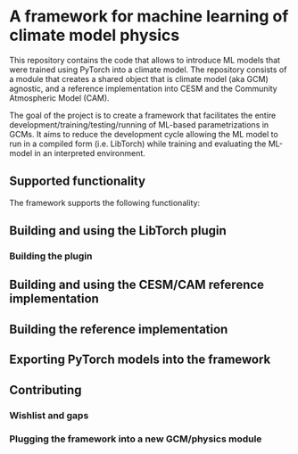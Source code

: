# A framework for machine learning of climate model physics
This repository contains the code that allows to introduce ML models that were trained using PyTorch
into a climate model. The repository consists of a module that creates a shared object that is climate 
model (aka GCM) agnostic, and a reference implementation into CESM and the Community Atmospheric Model
(CAM).

The goal of the project is to create a framework that facilitates the entire development/training/testing/running of ML-based parametrizations in GCMs. It aims to reduce the development cycle allowing the ML model to run in a compiled form (i.e. LibTorch) while training and evaluating the ML-model in an interpreted environment. 



## Supported functionality


The framework supports the following functionality:


## Building and using the LibTorch plugin
### Building the plugin


## Building and using the CESM/CAM reference implementation
## Building the reference implementation


## Exporting PyTorch models into the framework


## Contributing
### Wishlist and gaps
### Plugging the framework into a new GCM/physics module
